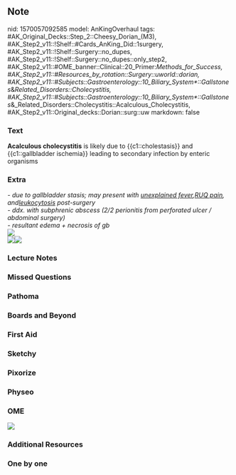 ## Note
nid: 1570057092585
model: AnKingOverhaul
tags: #AK_Original_Decks::Step_2::Cheesy_Dorian_(M3), #AK_Step2_v11::!Shelf::#Cards_AnKing_Did::1surgery, #AK_Step2_v11::!Shelf::Surgery::no_dupes, #AK_Step2_v11::!Shelf::Surgery::no_dupes::only_step2, #AK_Step2_v11::#OME_banner::Clinical::20_Primer:_Methods_for_Success, #AK_Step2_v11::#Resources_by_rotation::Surgery::uworld::dorian, #AK_Step2_v11::#Subjects::Gastroenterology::10_Biliary_System*::Gallstones_&_Related_Disorders::Cholecystitis, #AK_Step2_v11::#Subjects::Gastroenterology::10_Biliary_System*::Gallstones_&_Related_Disorders::Cholecystitis::Acalculous_Cholecystitis, #AK_Step2_v11::Original_decks::Dorian::surg::uw
markdown: false

### Text
<b>Acalculous cholecystitis</b> is likely due to
{{c1::cholestasis}} and {{c1::gallbladder ischemia}} leading to
secondary infection by enteric organisms

### Extra
<div>
  <div>
    <i>- due to gallbladder stasis; may present with <u>unexplained
    fever</u>,<u>RUQ pain</u>, and<u>leukocytosis</u>
    post-surgery</i>
  </div>
  <div>
    <i>- ddx. with subphrenic abscess (2/2 perionitis from
    perforated ulcer / abdominal surgery)</i>
  </div>
  <div>
    <i>- resultant edema + necrosis of gb</i>
  </div>
  <div>
    <i><img src="paste-894933745532931.jpg"></i>
  </div>
  <div>
    <i><img src="paste-17451869462855681.jpg"><img src=
    "mechanism%20of%20acalculous%20cholecystitis.JPG"></i>
  </div>
</div>

### Lecture Notes


### Missed Questions


### Pathoma


### Boards and Beyond


### First Aid


### Sketchy


### Pixorize


### Physeo


### OME
<div class="ome-widget">
  <a href="https://onlinemeded.org/spa/surgery?ref=anki"><img src=
  "_OME_AnkiFlashcards_Topic_3.png"></a>
</div>

### Additional Resources


### One by one

